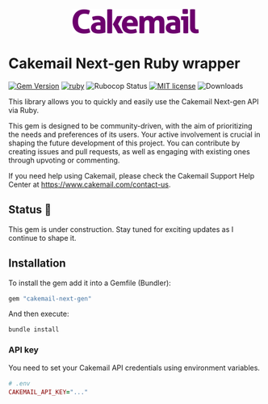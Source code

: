 <p align="center">
  <img src="images/logo.png" alt="Cakemail Next-gen" />
</p>

# Cakemail Next-gen Ruby wrapper

<span>[![Gem Version](https://img.shields.io/gem/v/cakemail-next-gen.svg?label=cakemail-next-gen&colorA=D30001&colorB=DF3B3C)](https://rubygems.org/gems/cakemail-next-gen)</span> <span>
[![ruby](https://img.shields.io/badge/ruby-2.6+-ruby.svg?colorA=D30001&colorB=DF3B3C)](https://github.com/andrewdsilva/cakemail-ruby)</span> <span>
![Rubocop Status](https://img.shields.io/badge/rubocop-passing-rubocop.svg?colorA=1f7a1f&colorB=2aa22a)</span> <span>
[![MIT license](https://img.shields.io/badge/license-MIT-mit.svg?colorA=1f7a1f&colorB=2aa22a)](http://opensource.org/licenses/MIT)</span> <span>
![Downloads](https://img.shields.io/gem/dt/cakemail-next-gen.svg?colorA=004d99&colorB=0073e6)</span>

This library allows you to quickly and easily use the Cakemail Next-gen API via Ruby.

This gem is designed to be community-driven, with the aim of prioritizing the needs and preferences of its users. Your active involvement is crucial in shaping the future development of this project. You can contribute by creating issues and pull requests, as well as engaging with existing ones through upvoting or commenting.

If you need help using Cakemail, please check the Cakemail Support Help Center at https://www.cakemail.com/contact-us.

## Status 🚧

This gem is under construction. Stay tuned for exciting updates as I continue to shape it.

## Installation

To install the gem add it into a Gemfile (Bundler):

```ruby
gem "cakemail-next-gen"
```

And then execute:

```
bundle install
```

### API key

You need to set your Cakemail API credentials using environment variables.

```ruby
# .env
CAKEMAIL_API_KEY="..."
```
